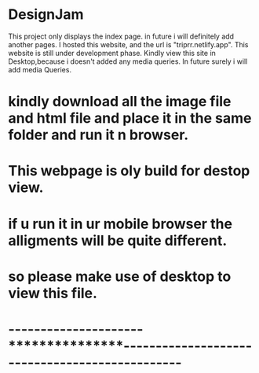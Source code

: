 # DesignJam
This project only displays the index page.
in future i will definitely add another pages.
I hosted this website, and the url is "triprr.netlify.app".
This website is still under development phase.
Kindly view this site in Desktop,because i doesn't added any media queries.
In future surely i will add media Queries.
# kindly download all the image  file and html file and place it in the same folder and run it n browser.
# This webpage is oly build for destop view.
# if u  run it in ur mobile browser the alligments will be quite different.
# so please make use of desktop to view this file.

# ---------------------*************************************-----------------------------------------**********************------
